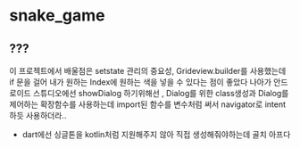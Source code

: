 # snake_game

## ???
이 프로젝트에서 배울점은 setstate 관리의 중요성, Grideview.builder를 사용했는데 if 문을 걸어 내가 원하는 Index에 원하는 색을 넣을 수 있다는 점이 좋았다
나아가 안드로이드 스튜디오에선 showDialog 하기위해선 ,
Dialog를 위한 class생성과 Dialog를 제어하는 확장함수를 사용하는데 import된 함수를 변수처럼 써서 navigator로 intent하듯 사용하더라..
+ dart에선 싱글톤을 kotlin처럼 지원해주지 않아 직접 생성해줘야하는데 골치 아프다
